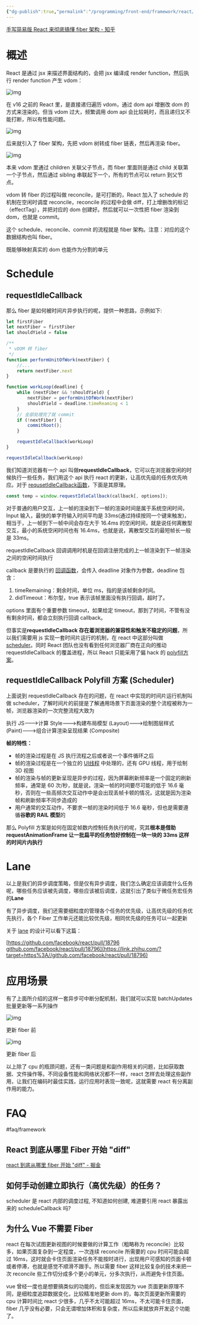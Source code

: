 ```yaml
---
{"dg-publish":true,"permalink":"/programming/front-end/framework/react/react-fiber/"}
---
```



[手写简易版 React 来彻底搞懂 fiber 架构 - 知乎](https://zhuanlan.zhihu.com/p/466164101)

# 概述

React 是通过 jsx 来描述界面结构的，会把 jsx 编译成 render function，然后执行 render function 产生 vdom：

![img](/img/user/programming/front-end/framework/react/react-fiber/imageDownloadAddress.png)

在 v16 之前的 React 里，是直接递归遍历 vdom，通过 dom api 增删改 dom 的方式来渲染的。但当 vdom 过大，频繁调用 dom api 会比较耗时，而且递归又不能打断，所以有性能问题。

![img](/img/user/programming/front-end/framework/react/react-fiber/imageDownloadAddress-20230817120405365.png)

后来就引入了 fiber 架构，先把 vdom 树转成 fiber 链表，然后再渲染 fiber。

![img](/img/user/programming/front-end/framework/react/react-fiber/imageDownloadAddress-20230817120405223.png)

本来 vdom 里通过 children 关联父子节点，而 fiber 里面则是通过 child 关联第一个子节点，然后通过 sibling 串联起下一个，所有的节点可以 return 到父节点。

vdom 转 fiber 的过程叫做 reconcile，是可打断的，React 加入了 schedule 的机制在空闲时调度 reconcile，reconcile 的过程中会做 diff，打上增删改的标记（effectTag），并把对应的 dom 创建好。然后就可以一次性把 fiber 渲染到 dom，也就是 commit。

这个 schedule、reconcile、commit 的流程就是 fiber 架构。注意：对应的这个数据结构也叫 fiber。

既能够映射真实的 dom 也能作为分割的单元

# Schedule

## requestIdleCallback

那么 fiber 是如何被时间片异步执行的呢，提供一种思路，示例如下:

```js
let firstFiber
let nextFiber = firstFiber
let shouldYield = false

/**
 * vDOM 转 fiber
 */
function performUnitOfWork(nextFiber) {
    //...
    return nextFiber.next
}

function workLoop(deadline) {
    while (nextFiber && !shouldYield) {
        nextFiber = performUnitOfWork(nextFiber)
        shouldYield = deadline.timeReaming < 1
    }
    // 全部处理完了就 commit
    if (!nextFiber) {
        commitRoot();
    }

    requestIdleCallback(workLoop)
}

requestIdleCallback(workLoop)
```

我们知道浏览器有一个 api 叫做**requestIdleCallback**，它可以在浏览器空闲的时候执行一些任务，我们用这个 api 执行 react 的更新，让高优先级的任务优先响应。对于 [requsetIdleCallback函数](https://www.zhihu.com/search?q=requsetIdleCallback%E5%87%BD%E6%95%B0&search_source=Entity&hybrid_search_source=Entity&hybrid_search_extra=%7B%22sourceType%22%3A%22answer%22%2C%22sourceId%22%3A2325987853%7D)，下面是其原理。

```js
const temp = window.requestIdleCallback(callback[, options]);
```

对于普通的用户交互，上一帧的渲染到下一帧的渲染时间是属于系统空闲时间，Input 输入，最快的单字符输入时间平均是 33ms(通过持续按同一个键来触发)，相当于，上一帧到下一帧中间会存在大于 16.4ms 的空闲时间，就是说任何离散型交互，最小的系统空闲时间也有 16.4ms，也就是说，离散型交互的最短帧长一般是 33ms。

requestIdleCallback 回调调用时机是在回调注册完成的上一帧渲染到下一帧渲染之间的空闲时间执行

callback 是要执行的 [回调函数](https://www.zhihu.com/search?q=%E5%9B%9E%E8%B0%83%E5%87%BD%E6%95%B0&search_source=Entity&hybrid_search_source=Entity&hybrid_search_extra=%7B%22sourceType%22%3A%22answer%22%2C%22sourceId%22%3A2325987853%7D)，会传入 deadline 对象作为参数，deadline 包含：

1. timeRemaining：剩余时间，单位 ms，指的是该帧剩余时间。
2. didTimeout：布尔型，true 表示该帧里面没有执行回调，超时了。

options 里面有个重要参数 timeout，如果给定 timeout，那到了时间，不管有没有剩余时间，都会立刻执行回调 callback。

但事实是**requestIdleCallback 存在着浏览器的兼容性和触发不稳定的问题**，所以我们需要用 js 实现一套时间片运行的机制，在 react 中这部分叫做 [scheduler](https://www.zhihu.com/search?q=scheduler&search_source=Entity&hybrid_search_source=Entity&hybrid_search_extra=%7B%22sourceType%22%3A%22answer%22%2C%22sourceId%22%3A2325987853%7D)。同时 React 团队也没有看到任何浏览器厂商在正向的推动 requestIdleCallback 的覆盖进程，所以 React 只能采用了偏 hack 的 [polyfill方案](https://www.zhihu.com/search?q=polyfill%E6%96%B9%E6%A1%88&search_source=Entity&hybrid_search_source=Entity&hybrid_search_extra=%7B%22sourceType%22%3A%22answer%22%2C%22sourceId%22%3A2325987853%7D)。

## requestIdleCallback Polyfill 方案 (Scheduler)

上面说到 requestIdleCallback 存在的问题，在 react 中实现的时间片运行机制叫做 scheduler，了解时间片的前提是了解通用场景下页面渲染的整个流程被称为一帧，浏览器渲染的一次完整流程大致为

执行 JS--->计算 Style--->构建布局模型 (Layout)--->绘制图层样式 (Paint)--->组合计算渲染呈现结果 (Composite)

**帧的特性：**

- 帧的渲染过程是在 JS 执行流程之后或者说一个事件循环之后
- 帧的渲染过程是在一个独立的 [UI线程](https://www.zhihu.com/search?q=UI%E7%BA%BF%E7%A8%8B&search_source=Entity&hybrid_search_source=Entity&hybrid_search_extra=%7B%22sourceType%22%3A%22article%22%2C%22sourceId%22%3A%2248254036%22%7D) 中处理的，还有 GPU 线程，用于绘制 3D 视图
- 帧的渲染与帧的更新呈现是异步的过程，因为屏幕刷新频率是一个固定的刷新频率，通常是 60 次/秒，就是说，渲染一帧的时间要尽可能的低于 16.6 毫秒，否则在一些高频次交互动作中是会出现丢帧卡顿的情况，这就是因为渲染帧和刷新频率不同步造成的
- 用户通常的交互动作，不要求一帧的渲染时间低于 16.6 毫秒，但也是需要遵循**谷歌的 RAIL 模型**的

那么 Polyfill 方案是如何在固定帧数内控制任务执行的呢，究其**根本是借助 requestAnimationFrame 让一批扁平的任务恰好控制在一块一块的 33ms 这样的时间片内执行**

# Lane

以上是我们的异步调度策略，但是仅有异步调度，我们怎么确定应该调度什么任务呢，哪些任务应该被先调度，哪些应该被后调度，这就引出了类似于微任务宏任务的**Lane**

有了异步调度，我们还需要细粒度的管理各个任务的优先级，让高优先级的任务优先执行，各个 Fiber 工作单元还能比较优先级，相同优先级的任务可以一起更新

关于 [lane](https://www.zhihu.com/search?q=lane&search_source=Entity&hybrid_search_source=Entity&hybrid_search_extra=%7B%22sourceType%22%3A%22answer%22%2C%22sourceId%22%3A2325987853%7D) 的设计可以看下这篇：

[https://github.com/facebook/react/pull/18796​github.com/facebook/react/pull/18796](https://link.zhihu.com/?target=https%3A//github.com/facebook/react/pull/18796)

# 应用场景

有了上面所介绍的这样一套异步可中断分配机制，我们就可以实现 batchUpdates 批量更新等一系列操作

![img](/img/user/programming/front-end/framework/react/react-fiber/v2-3b86397b70d7ba02d24be9aed9bf4f24_1440w.webp)

更新 fiber 前

![img](/img/user/programming/front-end/framework/react/react-fiber/v2-7990b44228167f74529526a0bec06c43_1440w.webp)

更新 fiber 后

以上除了 cpu 的瓶颈问题，还有一类问题是和副作用相关的问题，比如获取数据、文件操作等。不同设备性能和网络状况都不一样，react 怎样去处理这些副作用，让我们在编码时最佳实践，运行应用时表现一致呢，这就需要 react 有分离副作用的能力。

# FAQ

#faq/framework

## React 到底从哪里 Fiber 开始 "diff"

[react 到底从哪里 fiber 开始 "diff" - 掘金](https://juejin.cn/post/7107815018741268510)

## 如何手动创建立即执行（高优先级）的任务？

scheduler 是 react 内部的调度过程, 不知道如何创建, 难道要引用 react 暴露出来的 scheduleCallback 吗?

## 为什么 Vue 不需要 Fiber

react 在每次试图更新视图的时候要做的计算工作（粗略称为 reconcile）比较多，如果页面复杂到一定程度，一次连续 reconcile 所需要的 cpu 时间可能会超过 16ms，这时就会卡住页面渲染任务不能按时进行，出现用户可感知的页面卡顿或者停滞，也就是感觉不顺滑不跟手。所以需要 fiber 这样比较复杂的技术来把一次 reconcile 些工作切分成多个更小的单元，分多次执行，从而避免卡住页面。

vue 曾经一度也是想要搞类似的功能的，但后来发现因为 vue 页面更新原理不同，是细粒度追踪数据变化，比较精准地更新 dom 的，每次页面更新所需要的 cpu 计算时间比 react 少很多，几乎不太可能超过 16ms，不太可能卡住页面，fiber 几乎没有必要，只会无谓增加体积和复杂度，所以后来就放弃开发这个功能了。
